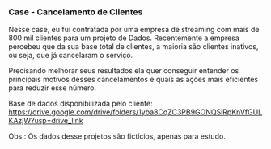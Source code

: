 ### Case - Cancelamento de Clientes

Nesse case, eu fui contratada por uma empresa de streaming com mais de 800 mil clientes para um projeto de Dados. Recentemente a empresa percebeu que da sua base total de clientes, a maioria são clientes inativos, ou seja, que já cancelaram o serviço.

Precisando melhorar seus resultados ela quer conseguir entender os principais motivos desses cancelamentos e quais as ações mais eficientes para reduzir esse número.

Base de dados disponibilizada pelo cliente: https://drive.google.com/drive/folders/1yba8CqZC3PB9GONQSiRpKnVfGULKAzjW?usp=drive_link

Obs.: Os dados desse projetos são fictícios, apenas para estudo.
